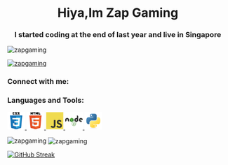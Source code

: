 <h1 align="center">Hiya,Im Zap Gaming</h1>
<h3 align="center">I started coding at the end of last year and live in Singapore</h3>

<p align="left"> <img src="https://komarev.com/ghpvc/?username=zapgaming&label=Profile%20views&color=0e75b6&style=flat" alt="zapgaming" /> </p>

<p align="left"> <a href="https://github.com/ryo-ma/github-profile-trophy"><img src="https://github-profile-trophy.vercel.app/?username=zapgaming" alt="zapgaming" /></a> </p>

<h3 align="left">Connect with me:</h3>
<p align="left">
</p>

<h3 align="left">Languages and Tools:</h3>
<p align="left"> <a href="https://www.w3schools.com/css/" target="_blank" rel="noreferrer"> <img src="https://raw.githubusercontent.com/devicons/devicon/master/icons/css3/css3-original-wordmark.svg" alt="css3" width="40" height="40"/> </a> <a href="https://www.w3.org/html/" target="_blank" rel="noreferrer"> <img src="https://raw.githubusercontent.com/devicons/devicon/master/icons/html5/html5-original-wordmark.svg" alt="html5" width="40" height="40"/> </a> <a href="https://developer.mozilla.org/en-US/docs/Web/JavaScript" target="_blank" rel="noreferrer"> <img src="https://raw.githubusercontent.com/devicons/devicon/master/icons/javascript/javascript-original.svg" alt="javascript" width="40" height="40"/> </a> <a href="https://nodejs.org" target="_blank" rel="noreferrer"> <img src="https://raw.githubusercontent.com/devicons/devicon/master/icons/nodejs/nodejs-original-wordmark.svg" alt="nodejs" width="40" height="40"/> </a> <a href="https://www.python.org" target="_blank" rel="noreferrer"> <img src="https://raw.githubusercontent.com/devicons/devicon/master/icons/python/python-original.svg" alt="python" width="40" height="40"/> </a> </p>

<p><img align="left" src="https://github-readme-stats.vercel.app/api/top-langs?username=zapgaming&show_icons=true&locale=en&layout=compact" alt="zapgaming" /></p>

<p>&nbsp;<img align="center" src="https://github-readme-stats.vercel.app/api?username=zapgaming&show_icons=true&locale=en" alt="zapgaming" /></p>







[![GitHub Streak](https://github-readme-streak-stats.herokuapp.com?user=zapgaming&theme=transparent&hide_border=true)](https://git.io/streak-stats)

